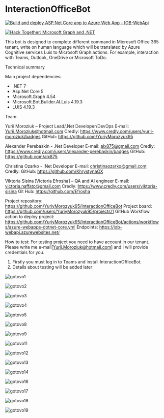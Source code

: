 # InteractionOfficeBot

[![Build and deploy ASP.Net Core app to Azure Web App - IOB-WebApi](https://github.com/YuriyMorozyuk95/InteractionOfficeBot/actions/workflows/azure-webapps-dotnet-core.yml/badge.svg)](https://github.com/YuriyMorozyuk95/InteractionOfficeBot/actions/workflows/azure-webapps-dotnet-core.yml)

[![Hack Together: Microsoft Graph and .NET](https://img.shields.io/badge/Microsoft%20-Hack--Together-orange?style=for-the-badge&logo=microsoft)](https://github.com/microsoft/hack-together)

This bot is designed to complete different command in Microsoft Office 365 tenant, write on human language which will be translated by Azure Cognitive services Luis to Microsoft Graph actions. For example, interaction with Teams, Outlook, OneDrive or Microsoft ToDo.

Technical summary

Main project dependencies:
-	.NET 7
-	Asp.Net Core 5
-	Microsoft.Graph 4.54 
-	Microsoft.Bot.Builder.AI.Luis 4.19.3
-	LUIS 4.19.3


Team:

Yurii Moroziuk – Project Lead/.Net Developer/DevOps
E-mail: Yurii.Moroziuk@hotmail.com
Credly: https://www.credly.com/users/yurii-moroziuk/badges
GitHub: https://github.com/YuriyMorozyuk95


Alexander Perebaskin - .Net Developer
E-mail: alx875@gmail.com
Credly: https://www.credly.com/users/alexander-perebaskin/badges
GitHub: https://github.com/alx875


Christina Ozarko - .Net Developer
E-mail: christinaozarko@gmail.com
Credly: 
GitHub: https://github.com/KhrystynaOX


Viktoria Sisina [Victoria Efrosha] – QA and AI engineer 
E-mail: victoria.naffato@gmail.com 
Credly: https://www.credly.com/users/viktoria-sisina
Git Hub: https://github.com/Efrosha


Project repository: https://github.com/YuriyMorozyuk95/InteractionOfficeBot
Project board: https://github.com/users/YuriyMorozyuk95/projects/1
GitHub Workflow action to deploy project: https://github.com/YuriyMorozyuk95/InteractionOfficeBot/actions/workflows/azure-webapps-dotnet-core.yml
Endpoints: https://iob-webapi.azurewebsites.net/

How to test:
For testing project you need to have account in our tenant. Please write me e-mail[Yurii.Moroziuk@hotmail.com] and I will provide credentials for you.  

1)	Firstly you must log in to Teams and install InteractionOfficeBot.
2) Details about testing will be added later

![gotovo1](https://user-images.githubusercontent.com/27745979/225170441-e454a85b-e5ab-45dc-aca7-ad3295ca6c88.gif)

![gotovo2](https://user-images.githubusercontent.com/27745979/225170446-0fd64a67-6275-4867-8b19-f6fc751d0a7d.gif)

![gotovo3](https://user-images.githubusercontent.com/27745979/225170450-7a8853c6-916b-460e-a254-87478ce4ca03.gif)

![gotovo4](https://user-images.githubusercontent.com/27745979/225170455-6fb1a04d-1840-455a-b8ac-cf62d929c2ef.gif)

![gotovo5](https://user-images.githubusercontent.com/27745979/225170456-1e9e90a0-d9d6-4a2e-b9c0-e949fd7ff917.gif)

![gotovo8](https://user-images.githubusercontent.com/27745979/225170459-b902d1b1-cd62-4224-b47d-b295e6bcd974.gif)

![gotovo9](https://user-images.githubusercontent.com/27745979/225170460-5dcee558-93db-4c89-84c8-6e1fa4e30691.gif)

![gotovo11](https://user-images.githubusercontent.com/27745979/225170463-21e14b7d-129b-4466-97b0-eb7acbc8dc4f.gif)

![gotovo12](https://user-images.githubusercontent.com/27745979/225170464-36de7f76-c351-4489-8c4f-24d9e4d6f4d6.gif)

![gotovo13](https://user-images.githubusercontent.com/27745979/225170468-1ba59b57-a274-41a8-b5e7-f39c5fc55b6a.gif)

![gotovo14](https://user-images.githubusercontent.com/27745979/225170471-a947704b-7cfd-4125-9898-42b424b7c020.gif)

![gotovo16](https://user-images.githubusercontent.com/27745979/225170473-ffb14305-6d21-4917-9557-572ad63f138b.gif)

![gotovo17](https://user-images.githubusercontent.com/27745979/225170479-ff71d6a6-add3-4cef-b9e1-89901657a6a3.gif)

![gotovo18](https://user-images.githubusercontent.com/27745979/225170480-4aa7ce35-0a33-46de-8263-1933d24dbb2a.gif)

![gotovo19](https://user-images.githubusercontent.com/27745979/225170482-b7c8e7ca-9593-4c6b-b49d-218c897a546a.gif)



